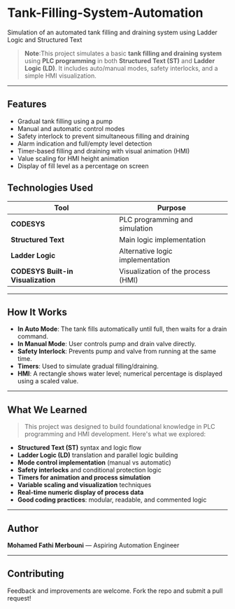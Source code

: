 # Tank-Filling-System-Automation
Simulation of an automated tank filling and draining system using Ladder Logic and Structured Text

> **Note**:This project simulates a basic **tank filling and draining system** using **PLC programming** in both **Structured Text (ST)** and **Ladder Logic (LD)**. It includes auto/manual modes, safety interlocks, and a simple HMI visualization.

---

## Features

-  Gradual tank filling using a pump
-  Manual and automatic control modes
-  Safety interlock to prevent simultaneous filling and draining
-  Alarm indication and full/empty level detection
-  Timer-based filling and draining with visual animation (HMI)
-  Value scaling for HMI height animation
-  Display of fill level as a percentage on screen


## Technologies Used

| Tool          | Purpose                               |
|---------------|----------------------------------------|
| **CODESYS**   | PLC programming and simulation         |
| **Structured Text** | Main logic implementation        |
| **Ladder Logic** | Alternative logic implementation    |
| **CODESYS Built-in Visualization** | Visualization of the process (HMI)|

---

## How It Works

- **In Auto Mode**: The tank fills automatically until full, then waits for a drain command.
- **In Manual Mode**: User controls pump and drain valve directly.
- **Safety Interlock**: Prevents pump and valve from running at the same time.
- **Timers**: Used to simulate gradual filling/draining.
- **HMI**: A rectangle shows water level; numerical percentage is displayed using a scaled value.

---

## What We Learned

> This project was designed to build foundational knowledge in PLC programming and HMI development. Here's what we explored:

-  **Structured Text (ST)** syntax and logic flow  
-  **Ladder Logic (LD)** translation and parallel logic building  
-  **Mode control implementation** (manual vs automatic)  
-  **Safety interlocks** and conditional protection logic  
-  **Timers for animation and process simulation**  
-  **Variable scaling and visualization** techniques  
-  **Real-time numeric display of process data**  
-  **Good coding practices**: modular, readable, and commented logic 

---

## Author

**Mohamed Fathi Merbouni** — Aspiring Automation Engineer

---

## Contributing

Feedback and improvements are welcome. Fork the repo and submit a pull request!

